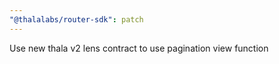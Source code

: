```yaml
---
"@thalalabs/router-sdk": patch
---
```


Use new thala v2 lens contract to use pagination view function

